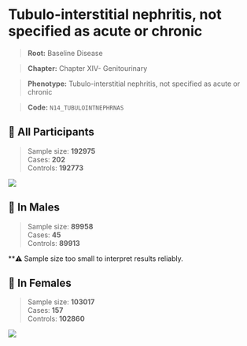 # Tubulo-interstitial nephritis, not specified as acute or chronic

> **Root:** Baseline Disease  

> **Chapter:** Chapter XIV- Genitourinary  

> **Phenotype:** Tubulo-interstitial nephritis, not specified as acute or chronic  

> **Code:** `N14_TUBULOINTNEPHRNAS`

## 🧪 All Participants  
> Sample size: **192975**  
> Cases: **202**  
> Controls: **192773**
<img src="/Disease/Figures/ALL/Baseline/N14_TUBULOINTNEPHRNAS.png"/>
<CsvTable src="/Disease_Data/ALL/Baseline/LG_N14_TUBULOINTNEPHRNAS.csv" label="🔍 View full results" />

## 👨 In Males  
> Sample size: **89958**  
> Cases: **45**  
> Controls: **89913**

**⚠️ Sample size too small to interpret results reliably.

## 👩 In Females  
> Sample size: **103017**  
> Cases: **157**  
> Controls: **102860**
<img src="/Disease/Figures/Female/Baseline/N14_TUBULOINTNEPHRNAS.png"/>
<CsvTable src="/Disease_Data/Female/Baseline/LG_N14_TUBULOINTNEPHRNAS.csv" label="🔍 View full results" />
